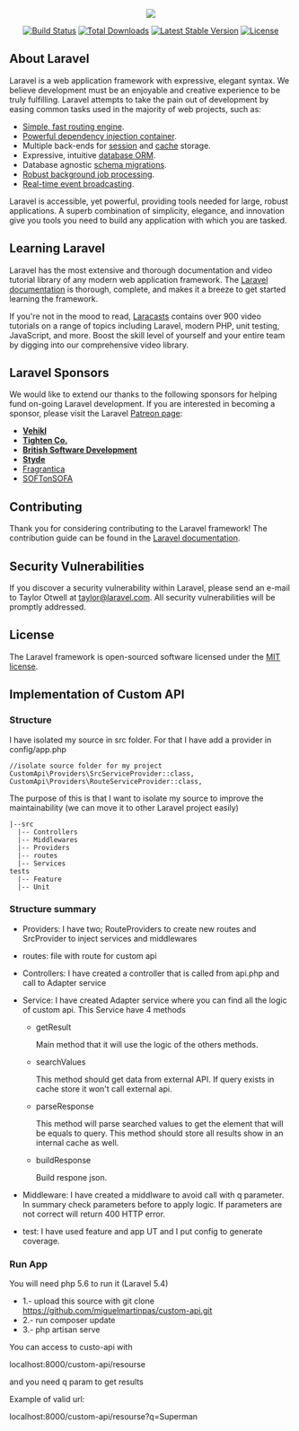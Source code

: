 <p align="center"><img src="https://laravel.com/assets/img/components/logo-laravel.svg"></p>

<p align="center">
<a href="https://travis-ci.org/laravel/framework"><img src="https://travis-ci.org/laravel/framework.svg" alt="Build Status"></a>
<a href="https://packagist.org/packages/laravel/framework"><img src="https://poser.pugx.org/laravel/framework/d/total.svg" alt="Total Downloads"></a>
<a href="https://packagist.org/packages/laravel/framework"><img src="https://poser.pugx.org/laravel/framework/v/stable.svg" alt="Latest Stable Version"></a>
<a href="https://packagist.org/packages/laravel/framework"><img src="https://poser.pugx.org/laravel/framework/license.svg" alt="License"></a>
</p>

## About Laravel

Laravel is a web application framework with expressive, elegant syntax. We believe development must be an enjoyable and creative experience to be truly fulfilling. Laravel attempts to take the pain out of development by easing common tasks used in the majority of web projects, such as:

- [Simple, fast routing engine](https://laravel.com/docs/routing).
- [Powerful dependency injection container](https://laravel.com/docs/container).
- Multiple back-ends for [session](https://laravel.com/docs/session) and [cache](https://laravel.com/docs/cache) storage.
- Expressive, intuitive [database ORM](https://laravel.com/docs/eloquent).
- Database agnostic [schema migrations](https://laravel.com/docs/migrations).
- [Robust background job processing](https://laravel.com/docs/queues).
- [Real-time event broadcasting](https://laravel.com/docs/broadcasting).

Laravel is accessible, yet powerful, providing tools needed for large, robust applications. A superb combination of simplicity, elegance, and innovation give you tools you need to build any application with which you are tasked.

## Learning Laravel

Laravel has the most extensive and thorough documentation and video tutorial library of any modern web application framework. The [Laravel documentation](https://laravel.com/docs) is thorough, complete, and makes it a breeze to get started learning the framework.

If you're not in the mood to read, [Laracasts](https://laracasts.com) contains over 900 video tutorials on a range of topics including Laravel, modern PHP, unit testing, JavaScript, and more. Boost the skill level of yourself and your entire team by digging into our comprehensive video library.

## Laravel Sponsors

We would like to extend our thanks to the following sponsors for helping fund on-going Laravel development. If you are interested in becoming a sponsor, please visit the Laravel [Patreon page](http://patreon.com/taylorotwell):

- **[Vehikl](http://vehikl.com)**
- **[Tighten Co.](https://tighten.co)**
- **[British Software Development](https://www.britishsoftware.co)**
- **[Styde](https://styde.net)**
- [Fragrantica](https://www.fragrantica.com)
- [SOFTonSOFA](https://softonsofa.com/)

## Contributing

Thank you for considering contributing to the Laravel framework! The contribution guide can be found in the [Laravel documentation](http://laravel.com/docs/contributions).

## Security Vulnerabilities

If you discover a security vulnerability within Laravel, please send an e-mail to Taylor Otwell at taylor@laravel.com. All security vulnerabilities will be promptly addressed.

## License

The Laravel framework is open-sourced software licensed under the [MIT license](http://opensource.org/licenses/MIT).


## Implementation of Custom API

### Structure

I have isolated my source in src folder. For that I have add a provider in config/app.php

```
//isolate source folder for my project
CustomApi\Providers\SrcServiceProvider::class,
CustomApi\Providers\RouteServiceProvider::class,
```

The purpose of this is that I want to isolate my source to improve the maintainability (we can move it to other Laravel project easily)

```
|--src
  |-- Controllers
  |-- Middlewares
  |-- Providers
  |-- routes
  |-- Services
tests
  |-- Feature
  |-- Unit
```

### Structure summary

- Providers: I have two; RouteProviders to create new routes and SrcProvider to inject services and middlewares

- routes: file with route for custom api

- Controllers: I have created a controller that is called from api.php and call to Adapter service

- Service: I have created Adapter service where you can find all the logic of custom api. This Service have 4 methods

  - getResult

    Main method that it will use the logic of the others methods.

  - searchValues

    This method should get data from external API. If query exists in cache store it won't call external api.

  - parseResponse

    This method will parse searched values to get the element that will be equals to query. This method should store all results show in an internal cache as well.

  - buildResponse

    Build respone json.

- Middleware: I have created a middlware to avoid call with q parameter. In summary check parameters before to apply logic. If parameters are not correct will return 400 HTTP error.

- test: I have used feature and app UT and I put config to generate coverage.


### Run App

You will need php 5.6 to run it (Laravel 5.4)

- 1.- upload this source with git clone https://github.com/miguelmartinpas/custom-api.git
- 2.- run composer update
- 3.- php artisan serve

You can access to custo-api with

localhost:8000/custom-api/resourse

and you need q param to get results


Example of valid url:

localhost:8000/custom-api/resourse?q=Superman

